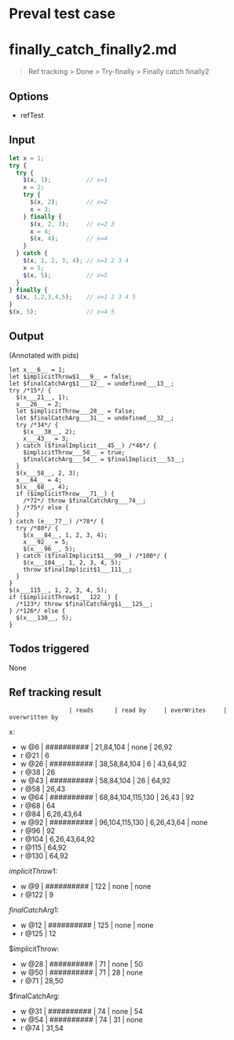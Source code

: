 # Preval test case

# finally_catch_finally2.md

> Ref tracking > Done > Try-finally > Finally catch finally2

## Options

- refTest

## Input

`````js filename=intro
let x = 1;
try {
  try {
    $(x, 1);          // x=1
    x = 2;
    try {
      $(x, 2);        // x=2
      x = 3;
    } finally {
      $(x, 2, 3);     // x=2 3
      x = 4;
      $(x, 4);        // x=4
    }
  } catch {
    $(x, 1, 2, 3, 4); // x=1 2 3 4
    x = 5;
    $(x, 5);          // x=5
  }
} finally {
  $(x, 1,2,3,4,5);    // x=1 2 3 4 5
}
$(x, 5);              // x=4 5
`````


## Output

(Annotated with pids)

`````filename=intro
let x___6__ = 1;
let $implicitThrow$1___9__ = false;
let $finalCatchArg$1___12__ = undefined___13__;
try /*15*/ {
  $(x___21__, 1);
  x___26__ = 2;
  let $implicitThrow___28__ = false;
  let $finalCatchArg___31__ = undefined___32__;
  try /*34*/ {
    $(x___38__, 2);
    x___43__ = 3;
  } catch ($finalImplicit___45__) /*46*/ {
    $implicitThrow___50__ = true;
    $finalCatchArg___54__ = $finalImplicit___53__;
  }
  $(x___58__, 2, 3);
  x___64__ = 4;
  $(x___68__, 4);
  if ($implicitThrow___71__) {
    /*72*/ throw $finalCatchArg___74__;
  } /*75*/ else {
  }
} catch (e___77__) /*78*/ {
  try /*80*/ {
    $(x___84__, 1, 2, 3, 4);
    x___92__ = 5;
    $(x___96__, 5);
  } catch ($finalImplicit$1___99__) /*100*/ {
    $(x___104__, 1, 2, 3, 4, 5);
    throw $finalImplicit$1___111__;
  }
}
$(x___115__, 1, 2, 3, 4, 5);
if ($implicitThrow$1___122__) {
  /*123*/ throw $finalCatchArg$1___125__;
} /*126*/ else {
  $(x___130__, 5);
}
`````


## Todos triggered


None


## Ref tracking result


                     | reads      | read by     | overWrites     | overwritten by
x:
  - w @6       | ########## | 21,84,104   | none           | 26,92
  - r @21      | 6
  - w @26      | ########## | 38,58,84,104 | 6              | 43,64,92
  - r @38      | 26
  - w @43      | ########## | 58,84,104   | 26             | 64,92
  - r @58      | 26,43
  - w @64      | ########## | 68,84,104,115,130 | 26,43          | 92
  - r @68      | 64
  - r @84      | 6,26,43,64
  - w @92      | ########## | 96,104,115,130 | 6,26,43,64     | none
  - r @96      | 92
  - r @104     | 6,26,43,64,92
  - r @115     | 64,92
  - r @130     | 64,92

$implicitThrow$1:
  - w @9             | ########## | 122         | none           | none
  - r @122           | 9

$finalCatchArg$1:
  - w @12            | ########## | 125         | none           | none
  - r @125           | 12

$implicitThrow:
  - w @28            | ########## | 71          | none           | 50
  - w @50            | ########## | 71          | 28             | none
  - r @71            | 28,50

$finalCatchArg:
  - w @31            | ########## | 74          | none           | 54
  - w @54            | ########## | 74          | 31             | none
  - r @74            | 31,54
